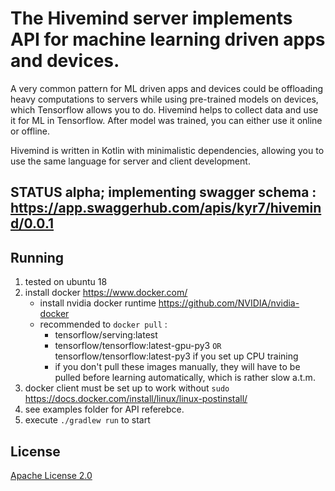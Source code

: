 # The Hivemind server implements API for machine learning driven apps and devices.

A very common pattern for ML driven apps and devices could be offloading heavy computations to servers while using pre-trained models on devices, which Tensorflow allows you to do. Hivemind helps to collect data and use it for ML in Tensorflow. After model was trained, you can either use it online or offline.

Hivemind is written in Kotlin with minimalistic dependencies, allowing you to use the same language for server and client development.

## STATUS alpha; implementing swagger schema : https://app.swaggerhub.com/apis/kyr7/hivemind/0.0.1

## Running
1. tested on ubuntu 18
1. install docker https://www.docker.com/
    * install nvidia docker runtime https://github.com/NVIDIA/nvidia-docker
    * recommended to `docker pull` : 
       * tensorflow/serving:latest
       * tensorflow/tensorflow:latest-gpu-py3 `OR` tensorflow/tensorflow:latest-py3 if you set up CPU training
       * if you don't pull these images manually, they will have to be pulled before learning automatically, which is rather slow a.t.m.
1. docker client must be set up to work without `sudo` https://docs.docker.com/install/linux/linux-postinstall/
1. see examples folder for API referebce.
1. execute `./gradlew run` to start

## License

[Apache License 2.0](LICENSE)
